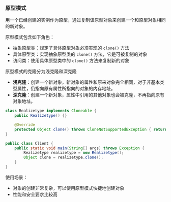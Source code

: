 ### 原型模式

用一个已经创建的实例作为原型，通过复制该原型对象来创建一个和原型对象相同的新对象。

原型模式包含如下角色：
- 抽象原型类：规定了具体原型对象必须实现的 `clone()` 方法
- 具体原型类：实现抽象原型类的 `clone()` 方法，它是可被复制的对象
- 访问类：使用具体原型类中的 `clone()` 方法来复制新的对象

原型模式的克隆分为浅克隆和深克隆
- **浅克隆**：创建一个新对象，新对象的属性和原来对象完全相同，对于非基本类型属性，仍指向原有属性所指向的对象的内存地址。
- **深克隆**：创建一个新对象，属性中引用的其他对象也会被克隆，不再指向原有对象地址。

```java
class Realizetype implements Cloneable {
    public Realizetype() {}

    @Override
    protected Object clone() throws CloneNotSupportedException { return super.clone(); }
}

public class Client {
    public static void main(String[] args) throws Exception {
        Realizetype realizetype = new Realizetype();
        Object clone = realizetype.clone();
    }
}
```

使用场景：
- 对象的创建非常复杂，可以使用原型模式快捷地创建对象
- 性能和安全要求比较高





